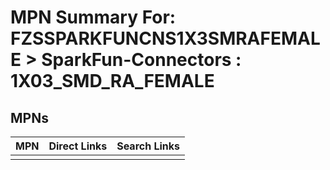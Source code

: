 



# MPN Summary For: FZSSPARKFUNCNS1X3SMRAFEMALE > SparkFun-Connectors : 1X03_SMD_RA_FEMALE

## MPNs
  

|MPN|Direct Links|Search Links|
| :--- | :--- | :--- |
||||
